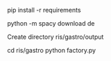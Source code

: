 pip install -r requirements

python -m spacy download de


Create directory ris/gastro/output

cd ris/gastro
python factory.py